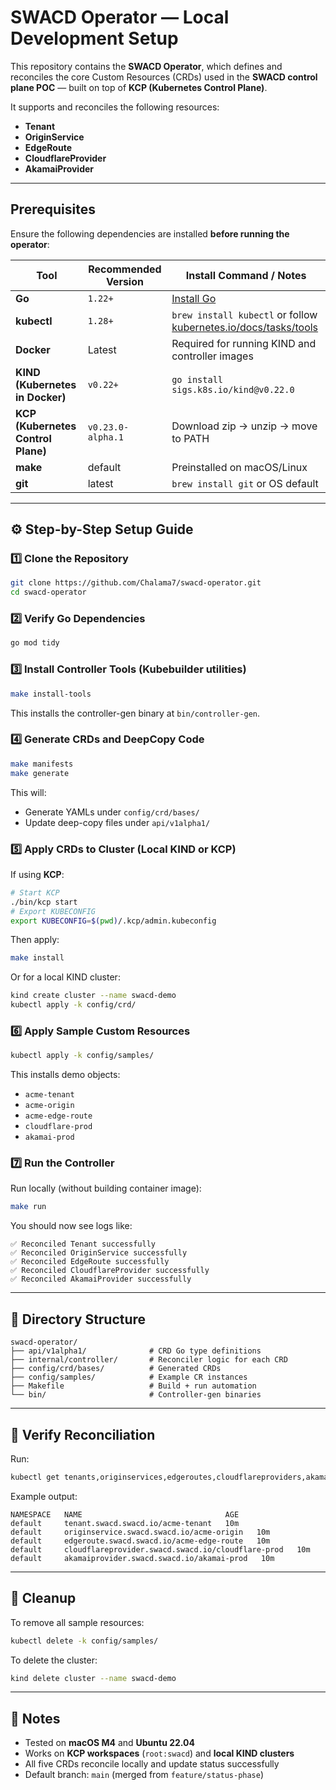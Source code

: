 #  SWACD Operator — Local Development Setup

This repository contains the **SWACD Operator**, which defines and reconciles the core Custom Resources (CRDs) used in the **SWACD control plane POC** — built on top of **KCP (Kubernetes Control Plane)**.

It supports and reconciles the following resources:
-  **Tenant**
-  **OriginService**
-  **EdgeRoute**
-  **CloudflareProvider**
-  **AkamaiProvider**

---

## Prerequisites

Ensure the following dependencies are installed **before running the operator**:

| Tool | Recommended Version | Install Command / Notes |
|------|---------------------|--------------------------|
| **Go** | `1.22+` | [Install Go](https://go.dev/doc/install) |
| **kubectl** | `1.28+` | `brew install kubectl` or follow [kubernetes.io/docs/tasks/tools](https://kubernetes.io/docs/tasks/tools/) |
| **Docker** | Latest | Required for running KIND and controller images |
| **KIND (Kubernetes in Docker)** | `v0.22+` | `go install sigs.k8s.io/kind@v0.22.0` |
| **KCP (Kubernetes Control Plane)** | `v0.23.0-alpha.1` | Download zip → unzip → move to PATH |
| **make** | default | Preinstalled on macOS/Linux |
| **git** | latest | `brew install git` or OS default |

---

## ⚙️ Step-by-Step Setup Guide

### 1️⃣ Clone the Repository
```bash
git clone https://github.com/Chalama7/swacd-operator.git
cd swacd-operator
```

### 2️⃣ Verify Go Dependencies
```bash
go mod tidy
```

### 3️⃣ Install Controller Tools (Kubebuilder utilities)
```bash
make install-tools
```
This installs the controller-gen binary at `bin/controller-gen`.

### 4️⃣ Generate CRDs and DeepCopy Code
```bash
make manifests
make generate
```
This will:
- Generate YAMLs under `config/crd/bases/`
- Update deep-copy files under `api/v1alpha1/`

### 5️⃣ Apply CRDs to Cluster (Local KIND or KCP)
If using **KCP**:
```bash
# Start KCP
./bin/kcp start
# Export KUBECONFIG
export KUBECONFIG=$(pwd)/.kcp/admin.kubeconfig
```
Then apply:
```bash
make install
```

Or for a local KIND cluster:
```bash
kind create cluster --name swacd-demo
kubectl apply -k config/crd/
```

### 6️⃣ Apply Sample Custom Resources
```bash
kubectl apply -k config/samples/
```
This installs demo objects:
- `acme-tenant`
- `acme-origin`
- `acme-edge-route`
- `cloudflare-prod`
- `akamai-prod`

### 7️⃣ Run the Controller
Run locally (without building container image):
```bash
make run
```
You should now see logs like:
```
✅ Reconciled Tenant successfully
✅ Reconciled OriginService successfully
✅ Reconciled EdgeRoute successfully
✅ Reconciled CloudflareProvider successfully
✅ Reconciled AkamaiProvider successfully
```

---

## 📂 Directory Structure
```
swacd-operator/
├── api/v1alpha1/              # CRD Go type definitions
├── internal/controller/       # Reconciler logic for each CRD
├── config/crd/bases/          # Generated CRDs
├── config/samples/            # Example CR instances
├── Makefile                   # Build + run automation
└── bin/                       # Controller-gen binaries
```

---

## 🧪 Verify Reconciliation
Run:
```bash
kubectl get tenants,originservices,edgeroutes,cloudflareproviders,akamaiproviders -A
```
Example output:
```
NAMESPACE   NAME                                AGE
default     tenant.swacd.swacd.io/acme-tenant   10m
default     originservice.swacd.swacd.io/acme-origin   10m
default     edgeroute.swacd.swacd.io/acme-edge-route   10m
default     cloudflareprovider.swacd.swacd.io/cloudflare-prod   10m
default     akamaiprovider.swacd.swacd.io/akamai-prod   10m
```

---

## 🧹 Cleanup
To remove all sample resources:
```bash
kubectl delete -k config/samples/
```
To delete the cluster:
```bash
kind delete cluster --name swacd-demo
```

---

## 🧾 Notes
- Tested on **macOS M4** and **Ubuntu 22.04**
- Works on **KCP workspaces** (`root:swacd`) and **local KIND clusters**
- All five CRDs reconcile locally and update status successfully
- Default branch: `main` (merged from `feature/status-phase`)
